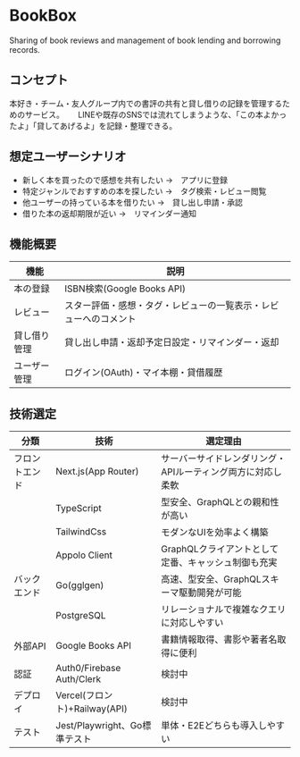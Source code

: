 # BookBox
Sharing of book reviews and management of book lending and borrowing records.

## コンセプト
本好き・チーム・友人グループ内での書評の共有と貸し借りの記録を管理するためのサービス。　　
LINEや既存のSNSでは流れてしまうような、「この本よかったよ」「貸してあげるよ」を記録・整理できる。

## 想定ユーザーシナリオ
- 新しく本を買ったので感想を共有したい →　アプリに登録
- 特定ジャンルでおすすめの本を探したい →　タグ検索・レビュー閲覧
- 他ユーザーの持っている本を借りたい →　貸し出し申請・承認
- 借りた本の返却期限が近い →　リマインダー通知

## 機能概要
|機能|説明|
|---|---|
|本の登録|ISBN検索(Google Books API)|
|レビュー|スター評価・感想・タグ・レビューの一覧表示・レビューへのコメント|
|貸し借り管理|貸し出し申請・返却予定日設定・リマインダー・返却|
|ユーザー管理|ログイン(OAuth)・マイ本棚・貸借履歴|

## 技術選定
|分類|技術|選定理由|
|---|---|-------|
|フロントエンド|Next.js(App Router)|サーバーサイドレンダリング・APIルーティング両方に対応し柔軟|
||TypeScript|型安全、GraphQLとの親和性が高い|
||TailwindCss|モダンなUIを効率よく構築|
||Appolo Client|GraphQLクライアントとして定番、キャッシュ制御も充実|
|バックエンド|Go(gglgen)|高速、型安全、GraphQLスキーマ駆動開発が可能|
||PostgreSQL|リレーショナルで複雑なクエリに対応しやすい|
|外部API|Google Books API|書籍情報取得、書影や著者名取得に便利|
|認証|Auth0/Firebase Auth/Clerk|検討中|
|デプロイ|Vercel(フロント)+Railway(API)|検討中|
|テスト|Jest/Playwright、Go標準テスト|単体・E2Eどちらも導入しやすい|
